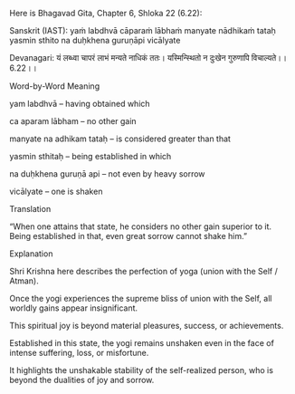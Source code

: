 Here is Bhagavad Gita, Chapter 6, Shloka 22 (6.22):

Sanskrit (IAST):
yaṁ labdhvā cāparaṁ lābhaṁ manyate nādhikaṁ tataḥ
yasmin sthito na duḥkhena guruṇāpi vicālyate

Devanagari:
यं लब्ध्वा चापरं लाभं मन्यते नाधिकं ततः।
यस्मिन्स्थितो न दुःखेन गुरुणापि विचाल्यते।।6.22।।

Word-by-Word Meaning

yam labdhvā – having obtained which

ca aparam lābham – no other gain

manyate na adhikam tataḥ – is considered greater than that

yasmin sthitaḥ – being established in which

na duḥkhena guruṇā api – not even by heavy sorrow

vicālyate – one is shaken

Translation

“When one attains that state, he considers no other gain superior to it. Being established in that, even great sorrow cannot shake him.”

Explanation

Shri Krishna here describes the perfection of yoga (union with the Self / Atman).

Once the yogi experiences the supreme bliss of union with the Self, all worldly gains appear insignificant.

This spiritual joy is beyond material pleasures, success, or achievements.

Established in this state, the yogi remains unshaken even in the face of intense suffering, loss, or misfortune.

It highlights the unshakable stability of the self-realized person, who is beyond the dualities of joy and sorrow.
